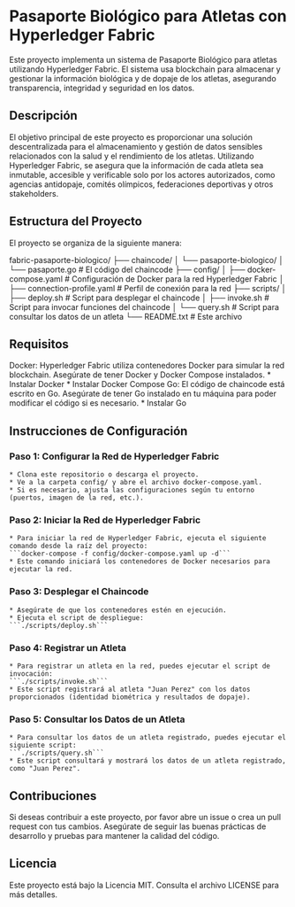 # Pasaporte Biológico para Atletas con Hyperledger Fabric
Este proyecto implementa un sistema de Pasaporte Biológico para atletas utilizando Hyperledger Fabric. El sistema usa blockchain para almacenar y gestionar la información biológica y de dopaje de los atletas, asegurando transparencia, integridad y seguridad en los datos.

## Descripción
El objetivo principal de este proyecto es proporcionar una solución descentralizada para el almacenamiento y gestión de datos sensibles relacionados con la salud y el rendimiento de los atletas. Utilizando Hyperledger Fabric, se asegura que la información de cada atleta sea inmutable, accesible y verificable solo por los actores autorizados, como agencias antidopaje, comités olímpicos, federaciones deportivas y otros stakeholders.

## Estructura del Proyecto
El proyecto se organiza de la siguiente manera:

fabric-pasaporte-biologico/
├── chaincode/
│   └── pasaporte-biologico/
│       └── pasaporte.go           # El código del chaincode
├── config/
│   ├── docker-compose.yaml        # Configuración de Docker para la red Hyperledger Fabric
│   ├── connection-profile.yaml    # Perfil de conexión para la red
├── scripts/
│   ├── deploy.sh                  # Script para desplegar el chaincode
│   ├── invoke.sh                  # Script para invocar funciones del chaincode
│   └── query.sh                   # Script para consultar los datos de un atleta
└── README.txt                     # Este archivo

## Requisitos
Docker: Hyperledger Fabric utiliza contenedores Docker para simular la red blockchain. Asegúrate de tener Docker y Docker Compose instalados.
	* Instalar Docker
	* Instalar Docker Compose
Go: El código de chaincode está escrito en Go. Asegúrate de tener Go instalado en tu máquina para poder modificar el código si es necesario.
	* Instalar Go

## Instrucciones de Configuración
### Paso 1: Configurar la Red de Hyperledger Fabric
	* Clona este repositorio o descarga el proyecto.
	* Ve a la carpeta config/ y abre el archivo docker-compose.yaml.
	* Si es necesario, ajusta las configuraciones según tu entorno (puertos, imagen de la red, etc.).
### Paso 2: Iniciar la Red de Hyperledger Fabric
	* Para iniciar la red de Hyperledger Fabric, ejecuta el siguiente comando desde la raíz del proyecto:
	```docker-compose -f config/docker-compose.yaml up -d```
	* Este comando iniciará los contenedores de Docker necesarios para ejecutar la red.
### Paso 3: Desplegar el Chaincode
	* Asegúrate de que los contenedores estén en ejecución.
	* Ejecuta el script de despliegue:
	```./scripts/deploy.sh```
### Paso 4: Registrar un Atleta
	* Para registrar un atleta en la red, puedes ejecutar el script de invocación:
	```./scripts/invoke.sh```
	* Este script registrará al atleta "Juan Perez" con los datos proporcionados (identidad biométrica y resultados de dopaje).
### Paso 5: Consultar los Datos de un Atleta
	* Para consultar los datos de un atleta registrado, puedes ejecutar el siguiente script:
	```./scripts/query.sh```
	* Este script consultará y mostrará los datos de un atleta registrado, como "Juan Perez".

## Contribuciones
Si deseas contribuir a este proyecto, por favor abre un issue o crea un pull request con tus cambios. Asegúrate de seguir las buenas prácticas de desarrollo y pruebas para mantener la calidad del código.

## Licencia
Este proyecto está bajo la Licencia MIT. Consulta el archivo LICENSE para más detalles.
